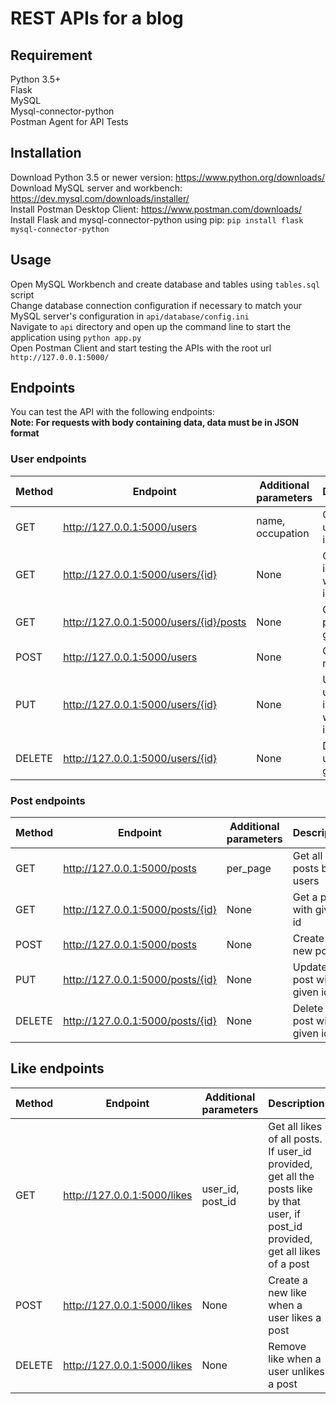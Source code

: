 # REST APIs for a blog

## Requirement
Python 3.5+  
Flask   
MySQL  
Mysql-connector-python   
Postman Agent for API Tests

## Installation
Download Python 3.5 or newer version: https://www.python.org/downloads/  
Download MySQL server and workbench:  https://dev.mysql.com/downloads/installer/  
Install Postman Desktop Client: https://www.postman.com/downloads/  
Install Flask and mysql-connector-python using pip:  ``` pip install flask mysql-connector-python ```  

## Usage 
Open MySQL Workbench and create database and tables using ```tables.sql``` script  
Change database connection configuration if necessary to match your MySQL server's configuration in ```api/database/config.ini```  
Navigate to ```api``` directory and open up the command line to start the application using ```python app.py```   
Open Postman Client and start testing the APIs with the root url ```http://127.0.0.1:5000/```

## Endpoints 
You can test the API with the following endpoints:  
**Note: For requests with body containing data, data must be in JSON format**
### User endpoints
Method  | Endpoint  | Additional parameters | Description
-----   | --------  |------------------     | -----------
GET | http://127.0.0.1:5000/users | name, occupation | Get all users' information 
GET | http://127.0.0.1:5000/users/{id} | None | Get user information with given id
GET | http://127.0.0.1:5000/users/{id}/posts | None | Get user's posts with given id
POST | http://127.0.0.1:5000/users | None | Create a new user 
PUT | http://127.0.0.1:5000/users/{id} | None | Update user information with given id
DELETE | http://127.0.0.1:5000/users/{id} | None | Delete a user with given id 

### Post endpoints 
Method  | Endpoint  | Additional parameters | Description
-----   | --------  |------------------     | -----------
GET | http://127.0.0.1:5000/posts | per_page | Get all posts by all users 
GET | http://127.0.0.1:5000/posts/{id} | None | Get a post with given id 
POST | http://127.0.0.1:5000/posts | None | Create a new post 
PUT | http://127.0.0.1:5000/posts/{id} | None | Update a post with given id 
DELETE | http://127.0.0.1:5000/posts/{id} | None | Delete a post with given id

## Like endpoints 
Method  | Endpoint  | Additional parameters | Description
-----   | --------  |------------------     | -----------
GET   | http://127.0.0.1:5000/likes | user_id, post_id | Get all likes of all posts. If user_id provided, get all the posts like by that user, if post_id provided, get all likes of a post  
POST | http://127.0.0.1:5000/likes | None | Create a new like when a user likes a post 
DELETE | http://127.0.0.1:5000/likes | None | Remove like when a user unlikes a post
